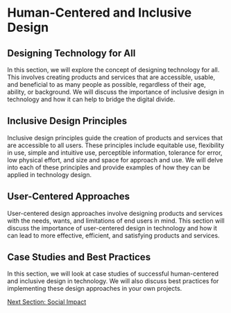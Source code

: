 # Human-Centered and Inclusive Design

## Designing Technology for All

In this section, we will explore the concept of designing technology for all. This involves creating products and services that are accessible, usable, and beneficial to as many people as possible, regardless of their age, ability, or background. We will discuss the importance of inclusive design in technology and how it can help to bridge the digital divide.

## Inclusive Design Principles

Inclusive design principles guide the creation of products and services that are accessible to all users. These principles include equitable use, flexibility in use, simple and intuitive use, perceptible information, tolerance for error, low physical effort, and size and space for approach and use. We will delve into each of these principles and provide examples of how they can be applied in technology design.

## User-Centered Approaches

User-centered design approaches involve designing products and services with the needs, wants, and limitations of end users in mind. This section will discuss the importance of user-centered design in technology and how it can lead to more effective, efficient, and satisfying products and services.

## Case Studies and Best Practices

In this section, we will look at case studies of successful human-centered and inclusive design in technology. We will also discuss best practices for implementing these design approaches in your own projects.

[Next Section: Social Impact](social_impact.md)
